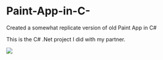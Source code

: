 # Paint-App-in-C-
Created a somewhat replicate version of old Paint App in C#

This is the C# .Net project I did with my partner.

![](name-of-giphy.gif)
